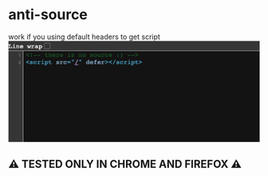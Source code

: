# anti-source
work if you using default headers to get script
<img src=".github/Screen Shot 2023-01-15 at 17.09.35.png">

## __⚠️ TESTED ONLY IN CHROME AND FIREFOX ⚠️__
